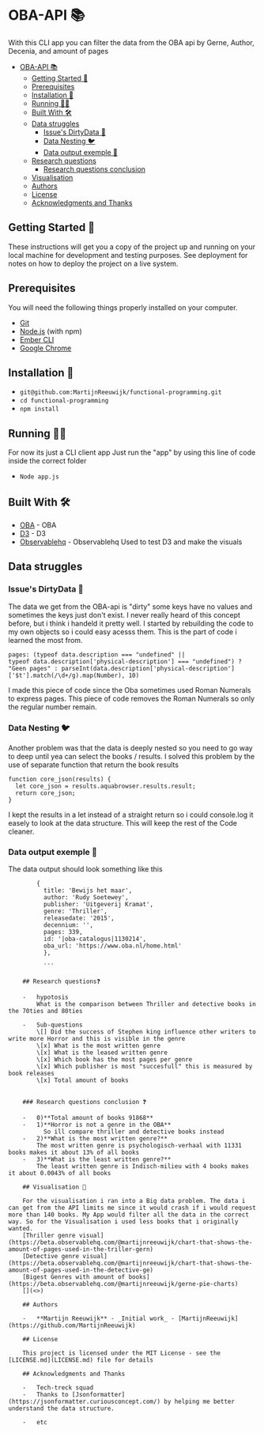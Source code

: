 # OBA-API 📚

With this CLI app you can filter the data from the OBA api by Gerne, Author, Decenia, and amount of pages

-   [OBA-API 📚](#oba-api---)
    -   [Getting Started 🏁](#getting-started---)
    -   [Prerequisites](#prerequisites)
    -   [Installation 💾](#installation---)
    -   [Running 🏃‍♂️](#running------)
    -   [Built With 🛠️](#built-with----)
    -   [Data struggles](#data-struggles)
        -   [Issue's DirtyData 🛁](#issue-s-dirtydata---)
        -   [Data Nesting 🐦](#data-nesting---)
        -   [Data output exemple 📝](#data-output-exemple---)
    -   [Research questions](#research-questions)
        -   [Research questions conclusion](#research-questions-conclusion)
    -   [Visualisation](#visualisation)
    -   [Authors](#authors)
    -   [License](#license)
    -   [Acknowledgments and Thanks](#acknowledgments-and-thanks)

## Getting Started 🏁

These instructions will get you a copy of the project up and running on your local machine for development and testing purposes. See deployment for notes on how to deploy the project on a live system.

## Prerequisites

You will need the following things properly installed on your computer.

-   [Git](https://git-scm.com/)
-   [Node.js](https://nodejs.org/) (with npm)
-   [Ember CLI](https://ember-cli.com/)
-   [Google Chrome](https://google.com/chrome/)

## Installation 💾

-   `git@github.com:MartijnReeuwijk/functional-programming.git`
-   `cd functional-programming`
-   `npm install`

## Running 🏃‍♂️

For now its just a CLI client app
Just run the "app" by using this line of code inside the correct folder

-   `Node app.js`

## Built With 🛠️

-   [OBA](https://www.oba.nl/) - OBA
-   [D3](https://d3js.org/) - D3
-   [Observablehq](https://beta.observablehq.com) - Observablehq Used to test D3 and make the visuals

## Data struggles

### Issue's DirtyData 🛁

The data we get from the OBA-api is "dirty" some keys have no values and sometimes the keys just don't exist.
I never really heard of this concept before, but i think i handeld it pretty well.
I started by rebuilding the code to my own objects so i could easy acesss them.
This is the part of code i learned the most from.

    pages: (typeof data.description === "undefined" ||
    typeof data.description['physical-description'] === "undefined") ?
    "Geen pages" : parseInt(data.description['physical-description']['$t'].match(/\d+/g).map(Number), 10)

I made this piece of code since the Oba sometimes used Roman Numerals to express pages. This piece of code removes the Roman Numerals so only the regular number remain.

### Data Nesting 🐦

Another problem was that the data is deeply nested so you need to go way to deep until yea can select the books / results.
I solved this problem by the use of separate function that return the book results

    function core_json(results) {
      let core_json = results.aquabrowser.results.result;
      return core_json;
    }

I kept the results in a let instead of a straight return so i could console.log it easely to look at the data structure.
This will keep the rest of the Code cleaner.

### Data output exemple 📝

The data output should look something like this
```
        {
          title: 'Bewijs het maar',
          author: 'Rudy Soetewey',
          publisher: 'Uitgeverij Kramat',
          genre: 'Thriller',
          releasedate: '2015',
          decennium: '',
          pages: 339,
          id: '|oba-catalogus|1130214',
          oba_url: 'https://www.oba.nl/home.html'
          },

          ```

    ## Research questions❓

    -   hypotosis
        What is the comparison between Thriller and detective books in the 70ties and 80ties

    -   Sub-questions
        \[] Did the success of Stephen king influence other writers to write more Horror and this is visible in the genre
        \[x] What is the most written genre
        \[x] What is the leased written genre
        \[x] Which book has the most pages per genre
        \[x] Which publisher is most "succesfull" this is measured by book releases
        \[x] Total amount of books


    ### Research questions conclusion ❓

    -   0)**Total amount of books 91868**
    -   1)**Horror is not a genre in the OBA**
          So ill compare thriller and detective books instead
    -   2)**What is the most written genre?**
        The most written genre is psychologisch-verhaal with 11331 books makes it about 13% of all books
    -   3)**What is the least written genre?**
        The least written genre is Indisch-milieu with 4 books makes it about 0.0043% of all books

    ## Visualisation 👀

    For the visualisation i ran into a Big data problem. The data i can get from the API limits me since it would crash if i would request more than 140 books. My App would filter all the data in the correct way. So for the Visualisation i used less books that i originally wanted.
    [Thriller genre visual](https://beta.observablehq.com/@martijnreeuwijk/chart-that-shows-the-amount-of-pages-used-in-the-triller-gern)
    [Detective genre visual](https://beta.observablehq.com/@martijnreeuwijk/chart-that-shows-the-amount-of-pages-used-in-the-detective-ge)
    [Bigest Genres with amount of books](https://beta.observablehq.com/@martijnreeuwijk/gerne-pie-charts)
    [](<>)

    ## Authors

    -   **Martijn Reeuwijk** - _Initial work_ - [MartijnReeuwijk](https://github.com/MartijnReeuwijk)

    ## License

    This project is licensed under the MIT License - see the [LICENSE.md](LICENSE.md) file for details

    ## Acknowledgments and Thanks

    -   Tech-treck squad
    -   Thanks to [Jsonformatter](https://jsonformatter.curiousconcept.com/) by helping me better understand the data structure.

    -   etc
